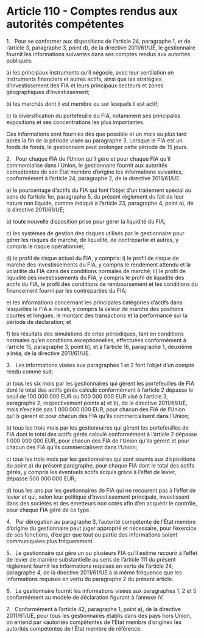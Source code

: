 # Article 110 - Comptes rendus aux autorités compétentes


1.   Pour se conformer aux dispositions de l’article 24, paragraphe 1, et de l’article 3, paragraphe 3, point d), de la directive 2011/61/UE, le gestionnaire fournit les informations suivantes dans ses comptes rendus aux autorités publiques:

a) les principaux instruments qu’il négocie, avec leur ventilation en instruments financiers et autres actifs, ainsi que les stratégies d’investissement des FIA et leurs principaux secteurs et zones géographiques d’investissement;

b) les marchés dont il est membre ou sur lesquels il est actif;

c) la diversification du portefeuille du FIA, notamment ses principales expositions et ses concentrations les plus importantes.

Ces informations sont fournies dès que possible et un mois au plus tard après la fin de la période visée au paragraphe 3. Lorsque le FIA est un fonds de fonds, le gestionnaire peut prolonger cette période de 15 jours.

2.   Pour chaque FIA de l’Union qu’il gère et pour chaque FIA qu’il commercialise dans l’Union, le gestionnaire fournit aux autorités compétentes de son État membre d’origine les informations suivantes, conformément à l’article 24, paragraphe 2, de la directive 2011/61/UE:

a) le pourcentage d’actifs du FIA qui font l’objet d’un traitement spécial au sens de l’article 1er, paragraphe 5, du présent règlement du fait de leur nature non liquide, comme indiqué à l’article 23, paragraphe 4, point a), de la directive 2011/61/UE;

b) toute nouvelle disposition prise pour gérer la liquidité du FIA;

c) les systèmes de gestion des risques utilisés par le gestionnaire pour gérer les risques de marché, de liquidité, de contrepartie et autres, y compris le risque opérationnel;

d) le profil de risque actuel du FIA, y compris: i) le profil de risque de marché des investissements du FIA, y compris le rendement attendu et la volatilité du FIA dans des conditions normales de marché; ii) le profil de liquidité des investissements du FIA, y compris le profil de liquidité des actifs du FIA, le profil des conditions de remboursement et les conditions du financement fourni par les contreparties du FIA;

e) les informations concernant les principales catégories d’actifs dans lesquelles le FIA a investi, y compris la valeur de marché des positions courtes et longues, le montant des transactions et la performance sur la période de déclaration; et

f) les résultats des simulations de crise périodiques, tant en conditions normales qu’en conditions exceptionnelles, effectuées conformément à l’article 15, paragraphe 3, point b), et à l’article 16, paragraphe 1, deuxième alinéa, de la directive 2011/61/UE.

3.   Les informations visées aux paragraphes 1 et 2 font l’objet d’un compte rendu comme suit:

a) tous les six mois par les gestionnaires qui gèrent les portefeuilles de FIA dont le total des actifs gérés calculé conformément à l’article 2 dépasse le seuil de 100 000 000 EUR ou 500 000 000 EUR visé à l’article 3, paragraphe 2, respectivement points a) et b), de la directive 2011/61/UE, mais n’excède pas 1 000 000 000 EUR, pour chacun des FIA de l’Union qu’ils gèrent et pour chacun des FIA qu’ils commercialisent dans l’Union;

b) tous les trois mois par les gestionnaires qui gèrent les portefeuilles de FIA dont le total des actifs gérés calculé conformément à l’article 2 dépasse 1 000 000 000 EUR, pour chacun des FIA de l’Union qu’ils gèrent et pour chacun des FIA qu’ils commercialisent dans l’Union;

c) tous les trois mois par les gestionnaires qui sont soumis aux dispositions du point a) du présent paragraphe, pour chaque FIA dont le total des actifs gérés, y compris les éventuels actifs acquis grâce à l’effet de levier, dépasse 500 000 000 EUR;

d) tous les ans par les gestionnaires de FIA qui ne recourent pas à l’effet de levier et qui, selon leur politique d’investissement principale, investissent dans des sociétés et des émetteurs non cotés afin d’en acquérir le contrôle, pour chaque FIA géré de ce type.

4.   Par dérogation au paragraphe 3, l’autorité compétente de l’État membre d’origine du gestionnaire peut juger approprié et nécessaire, pour l’exercice de ses fonctions, d’exiger que tout ou partie des informations soient communiquées plus fréquemment.

5.   Le gestionnaire qui gère un ou plusieurs FIA qu’il estime recourir à l’effet de levier de manière substantielle au sens de l’article 111 du présent règlement fournit les informations requises en vertu de l’article 24, paragraphe 4, de la directive 2011/61/UE à la même fréquence que les informations requises en vertu du paragraphe 2 du présent article.

6.   Le gestionnaire fournit les informations visées aux paragraphes 1, 2 et 5 conformément au modèle de déclaration figurant à l’annexe IV.

7.   Conformément à l’article 42, paragraphe 1, point a), de la directive 2011/61/UE, pour tous les gestionnaires établis dans des pays hors Union, on entend par «autorités compétentes de l’État membre d’origine» les autorités compétentes de l’État membre de référence.
